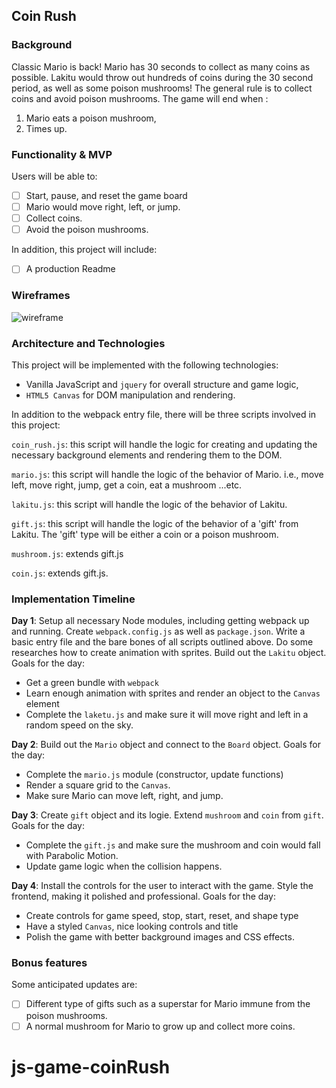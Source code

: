 ## Coin Rush

### Background

Classic Mario is back! Mario has 30 seconds to collect as many coins as possible.
Lakitu would throw out hundreds of coins during the 30 second period, as well as some poison mushrooms!
The general rule is to collect coins and avoid poison mushrooms.
The game will end when :

1) Mario eats a poison mushroom,
2) Times up.

### Functionality & MVP  

Users will be able to:

- [ ] Start, pause, and reset the game board
- [ ] Mario would move right, left, or jump.
- [ ] Collect coins.
- [ ] Avoid the poison mushrooms.

In addition, this project will include:

- [ ] A production Readme

### Wireframes

![wireframe](wireframes/wireframe.png)

### Architecture and Technologies

This project will be implemented with the following technologies:

- Vanilla JavaScript and `jquery` for overall structure and game logic,
- `HTML5 Canvas` for DOM manipulation and rendering.

In addition to the webpack entry file, there will be three scripts involved in this project:

`coin_rush.js`: this script will handle the logic for creating and updating the necessary background elements and rendering them to the DOM.

`mario.js`: this script will handle the logic of the behavior of Mario. i.e., move left, move right, jump, get a coin, eat a mushroom ...etc.

`lakitu.js`: this script will handle the logic of the behavior of Lakitu.

`gift.js`: this script will handle the logic of the behavior of a 'gift' from Lakitu. The 'gift' type will be either a coin or a poison mushroom.

`mushroom.js`: extends gift.js

`coin.js`: extends gift.js.

### Implementation Timeline

**Day 1**: Setup all necessary Node modules, including getting webpack up and running.  Create `webpack.config.js` as well as `package.json`.  Write a basic entry file and the bare bones of all scripts outlined above. Do some researches how to create animation with sprites. Build out the `Lakitu` object. Goals for the day:

- Get a green bundle with `webpack`
- Learn enough animation with sprites and render an object to the `Canvas` element
- Complete the `laketu.js` and make sure it will move right and left in a random speed on the sky.

**Day 2**: Build out the `Mario` object and connect to the `Board` object. Goals for the day:

- Complete the `mario.js` module (constructor, update functions)
- Render a square grid to the `Canvas`.
- Make sure Mario can move left, right, and jump.

**Day 3**: Create `gift` object and its logie. Extend `mushroom` and `coin` from `gift`. Goals for the day:

- Complete the `gift.js` and make sure the mushroom and coin would fall with Parabolic Motion.
- Update game logic when the collision happens.

**Day 4**: Install the controls for the user to interact with the game.  Style the frontend, making it polished and professional.  Goals for the day:

- Create controls for game speed, stop, start, reset, and shape type
- Have a styled `Canvas`, nice looking controls and title
- Polish the game with better background images and CSS effects.


### Bonus features

 Some anticipated updates are:

- [ ] Different type of gifts such as a superstar for Mario immune from the poison mushrooms.
- [ ] A normal mushroom for Mario to grow up and collect more coins.
# js-game-coinRush
